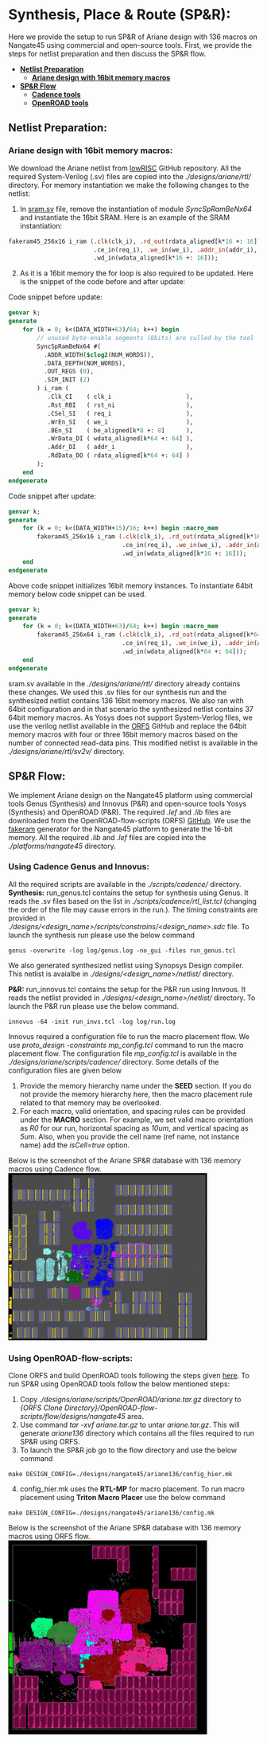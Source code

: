 # **Synthesis, Place \& Route (SP\&R):**
Here we provide the setup to run SP&R of Ariane design with 136 macros on Nangate45 using commercial and open-source tools. First, we provide the steps for netlist preparation and then discuss the SP&R flow.
  - [**Netlist Preparation**](#netlist-preparation)
    - [**Ariane design with 16bit memory macros**](#ariane-design-with-16bit-memory-macros)
  - [**SP\&R Flow**](#spr-flow)
    - [**Cadence tools**](#using-cadence-genus-and-innovus)
    - [**OpenROAD tools**](#using-openroad-flow-scripts)

## **Netlist Preparation:**

### **Ariane design with 16bit memory macros:**
We download the Ariane netlist from [lowRISC](https://github.com/lowRISC/ariane) GitHub repository. All the required System-Verilog (.sv) files are copied into the *./designs/ariane/rtl/* directory. For memory instantiation we make the following changes to the netlist: 
1. In [sram.sv](https://github.com/lowRISC/ariane/blob/master/src/util/sram.sv) file, remove the instantiation of module *SyncSpRamBeNx64* and instantiate the 16bit SRAM. Here is an example of the SRAM instantiation: 
```SystemVerilog
fakeram45_256x16 i_ram (.clk(clk_i), .rd_out(rdata_aligned[k*16 +: 16]),
                        .ce_in(req_i), .we_in(we_i), .addr_in(addr_i),
                        .wd_in(wdata_aligned[k*16 +: 16]));
```
2. As it is a 16bit memory the for loop is also required to be updated. Here is the snippet of the code before and after update:  

Code snippet before update:
```SystemVerilog
genvar k;
generate
    for (k = 0; k<(DATA_WIDTH+63)/64; k++) begin
        // unused byte-enable segments (8bits) are culled by the tool
        SyncSpRamBeNx64 #(
          .ADDR_WIDTH($clog2(NUM_WORDS)),
          .DATA_DEPTH(NUM_WORDS),
          .OUT_REGS (0),
          .SIM_INIT (2)
        ) i_ram (
           .Clk_CI    ( clk_i                     ),
           .Rst_RBI   ( rst_ni                    ),
           .CSel_SI   ( req_i                     ),
           .WrEn_SI   ( we_i                      ),
           .BEn_SI    ( be_aligned[k*8 +: 8]      ),  
           .WrData_DI ( wdata_aligned[k*64 +: 64] ),
           .Addr_DI   ( addr_i                    ),
           .RdData_DO ( rdata_aligned[k*64 +: 64] )
        );
    end 
endgenerate
```
Code snippet after update:
```SystemVerilog
genvar k;
generate
    for (k = 0; k<(DATA_WIDTH+15)/16; k++) begin :macro_mem
        fakeram45_256x16 i_ram (.clk(clk_i), .rd_out(rdata_aligned[k*16 +: 16]), 
                                .ce_in(req_i), .we_in(we_i), .addr_in(addr_i), 
                                .wd_in(wdata_aligned[k*16 +: 16]));
    end
endgenerate
```
Above code snippet initializes 16bit memory instances. To instantiate 64bit memory below code snippet can be used.
```SystemVerilog
genvar k;
generate
    for (k = 0; k<(DATA_WIDTH+63)/64; k++) begin :macro_mem
        fakeram45_256x64 i_ram (.clk(clk_i), .rd_out(rdata_aligned[k*64 +: 64]),
                                .ce_in(req_i), .we_in(we_i), .addr_in(addr_i),
                                .wd_in(wdata_aligned[k*64 +: 64]));
    end
endgenerate
```
sram.sv available in the *./designs/ariane/rtl/* directory already contains these changes. We used this .sv files for our synthesis run and the synthesized netlist contains 136 16bit memory macros. We also ran with 64bit configuration and in that scenario the synthesized netlist contains 37 64bit memory macros. As Yosys does not support System-Verlog files, we use the verilog netlist available in the [ORFS](https://github.com/The-OpenROAD-Project/OpenROAD-flow-scripts/tree/master/flow/designs/src/ariane) GitHub and replace the 64bit memory macros with four or three 16bit memory macros based on the number of connected read-data pins. This modified netlist is available in the *./designs/ariane/rtl/sv2v/* directory.

## **SP\&R Flow:**
We implement Ariane design on the Nangate45 platform using commercial tools Genus (Synthesis) and Innovus (P&R) and open-source tools Yosys (Synthesis) and OpenROAD (P&R). The required *.lef* and *.lib* files are downloaded from the OpenROAD-flow-scripts (ORFS) [GitHub](https://github.com/The-OpenROAD-Project/OpenROAD-flow-scripts/tree/master/flow/platforms/nangate45). We use the [fakeram](https://github.com/jjcherry56/bsg_fakeram) generator for the Nangate45 platform to generate the 16-bit memory. All the required *.lib* and *.lef* files are copied into the *./platforms/nangate45* directory.  
  
  
### **Using Cadence Genus and Innovus:**
All the required scripts are available in the *./scripts/cadence/* directory.  
**Synthesis:** run_genus.tcl contains the setup for synthesis using Genus. It reads the .sv files based on the list in *./scripts/cadence/rtl_list.tcl* (changing the order of the file may cause errors in the run.). The timing constraints are provided in *./designs/<design_name>/scripts/constrains/<design_name>.sdc* file. To launch the synthesis run please use the below command
```
genus -overwrite -log log/genus.log -no_gui -files run_genus.tcl
```  
We also generated synthesized netlist using Synopsys Design compiler. This netlist is avaialbe in *./designs/<design_name>/netlist/* directory.  
  
**P\&R:** run_innovus.tcl contains the setup for the P&R run using Innvous. It reads the netlist provided in *./designs/<design_name>/netlist/* directory. To launch the P\&R run please use the below command.
```
innovus -64 -init run_invs.tcl -log log/run.log
```  
Innovus required a configuration file to run the macro placement flow. We use *proto_design -constraints mp_config.tcl* command to run the macro placement flow. The configuration file *mp_config.tcl* is available in the *./designs/ariane/scripts/cadence/* directory. Some details of the configuration files are given below
1. Provide the memory hierarchy name under the **SEED** section. If you do not provide the memory hierarchy here, then the macro placement rule related to that memory may be overlooked.
2. For each macro, valid orientation, and spacing rules can be provided under the **MACRO** section. For example, we set valid macro orientation as *R0* for our run, horizontal spacing as *10um*, and vertical spacing as *5um*. Also, when you provide the cell name (ref name, not instance name) add the *isCell=true* option.

Below is the screenshot of the Ariane SP\&R database with 136 memory macros using Cadence flow.  
<img src="./screenshots/Ariane136_Innovus_Genus.png" alt="ariane136_cadence" width="400"/>  

### **Using OpenROAD-flow-scripts:**
Clone ORFS and build OpenROAD tools following the steps given [here](https://github.com/The-OpenROAD-Project/OpenROAD-flow-scripts). To run SP&R using OpenROAD tools follow the below mentioned steps:  
1. Copy *./designs/ariane/scripts/OpenROAD/ariane.tar.gz* directory to *{ORFS Clone Directory}/OpenROAD-flow-scripts/flow/designs/nangate45* area.
2. Use command *tar -xvf ariane.tar.gz* to untar *ariane.tar.gz*. This will generate *ariane136* directory which contains all the files required to run SP&R using ORFS.
3. To launch the SP&R job go to the flow directory and use the below command
  ```
  make DESIGN_CONFIG=./designs/nangate45/ariane136/config_hier.mk
  ```
4. config_hier.mk uses the **RTL-MP** for macro placement. To run macro placement using **Triton Macro Placer** use the below command
  ```
  make DESIGN_CONFIG=./designs/nangate45/ariane136/config.mk
  ```  
  
Below is the screenshot of the Ariane SP\&R database with 136 memory macros using ORFS flow.  
<img src="./screenshots/Ariane136_ORFS_SPNR.png" alt="ariane136_orfs" width="400"/>